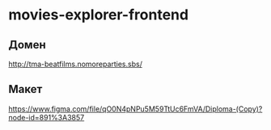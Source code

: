 # movies-explorer-frontend

## Домен
http://tma-beatfilms.nomoreparties.sbs/

## Макет
https://www.figma.com/file/qO0N4pNPu5M59TtUc6FmVA/Diploma-(Copy)?node-id=891%3A3857
